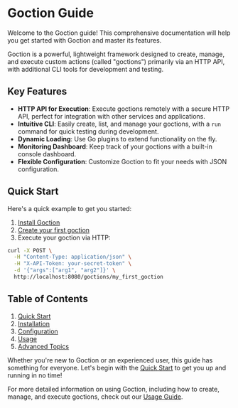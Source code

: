 # Goction Guide

Welcome to the Goction guide! This comprehensive documentation will help you get started with Goction and master its features.

Goction is a powerful, lightweight framework designed to create, manage, and execute custom actions (called "goctions") primarily via an HTTP API, with additional CLI tools for development and testing.

## Key Features

- **HTTP API for Execution**: Execute goctions remotely with a secure HTTP API, perfect for integration with other services and applications.
- **Intuitive CLI**: Easily create, list, and manage your goctions, with a `run` command for quick testing during development.
- **Dynamic Loading**: Use Go plugins to extend functionality on the fly.
- **Monitoring Dashboard**: Keep track of your goctions with a built-in console dashboard.
- **Flexible Configuration**: Customize Goction to fit your needs with JSON configuration.

## Quick Start

Here's a quick example to get you started:

1. [Install Goction](./installation.md)
2. [Create your first goction](./quickstart.md#create-your-first-goction)
3. Execute your goction via HTTP:

```bash
curl -X POST \
  -H "Content-Type: application/json" \
  -H "X-API-Token: your-secret-token" \
  -d '{"args":["arg1", "arg2"]}' \
  http://localhost:8080/goctions/my_first_goction
```

## Table of Contents

1. [Quick Start](./quickstart.md)
2. [Installation](./installation.md)
3. [Configuration](./configuration.md)
4. [Usage](./usage.md)
5. [Advanced Topics](./advanced.md)

Whether you're new to Goction or an experienced user, this guide has something for everyone. Let's begin with the [Quick Start](./quickstart.md) to get you up and running in no time!

For more detailed information on using Goction, including how to create, manage, and execute goctions, check out our [Usage Guide](./usage.md).

<FeedbackComponent />